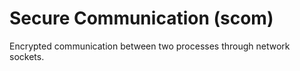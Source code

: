 # Secure Communication (scom)
Encrypted communication between two processes through network sockets.
